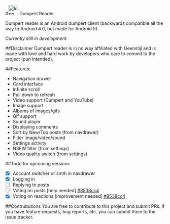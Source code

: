 #<img src="https://raw.githubusercontent.com/jariz/Dumpert/master/art/icon.png" alt="logo" width="32">&nbsp;Dumpert Reader

Dumpert reader is an Android dumpert client (backwards compatible all the way to Android 4.0, but made for Android 5).

*Currently still in development.*

##Disclaimer
Dumpert reader is in no way affiliated with Geenstijl and is made with love and hard work by developers who care to commit to the project (pun intended).

##Features:
- Navigation drawer
- Card interface
- Infinite scroll
- Pull down to refresh
- Video support (Dumpert and YouTube)
- Image support
- Albums of images/gifs
- Gif support
- Sound player
- Displaying comments
- Sort by New/Top posts (from navdrawer)
- Filter image/video/sound
- Settings activity
- NSFW filter (from settings)
- Video quality switch (from settings)

##Todo for upcoming versions
- [x] Account switcher or smth in navdrawer
- [x] Logging in
- [ ] Replying to posts
- [ ] Voting on posts [help needed] [#8538cc4](https://github.com/jariz/Dumpert/commit/8538cc49150f092d122c4ba4609a1dc8dc8db147)
- [x] Voting on reactions [improvement needed] [#8538cc4](https://github.com/jariz/Dumpert/commit/8538cc49150f092d122c4ba4609a1dc8dc8db147)

##Contrubutions
You are free to contribute to this project and submit PRs. If you have feature requests, bug reports, etc. you can submit them to the issue tracker.
